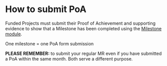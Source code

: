 # **How to submit PoA**
Funded Projects must submit their Proof of Achievement and supporting evidence to show that a Milestone has been completed using the [Milestone module](https://milestones.projectcatalyst.io/). 

One milestone = one PoA form submission

**PLEASE REMEMBER:** to submit your regular MR even if you have submitted a PoA within the same month. Both serve a different purpose.
